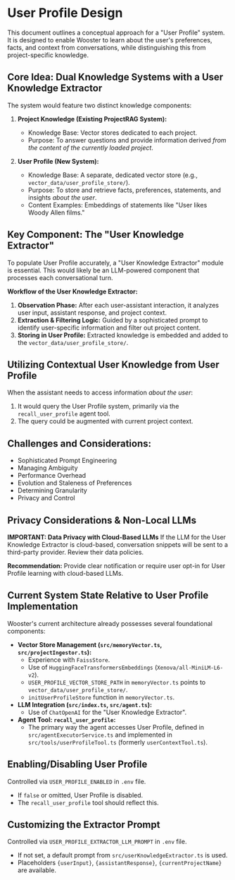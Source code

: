 # User Profile Design

This document outlines a conceptual approach for a "User Profile" system. It is designed to enable Wooster to learn about the user's preferences, facts, and context from conversations, while distinguishing this from project-specific knowledge.

## Core Idea: Dual Knowledge Systems with a User Knowledge Extractor

The system would feature two distinct knowledge components:

1.  **Project Knowledge (Existing ProjectRAG System):**
    *   Knowledge Base: Vector stores dedicated to each project.
    *   Purpose: To answer questions and provide information derived *from the content of the currently loaded project*.

2.  **User Profile (New System):**
    *   Knowledge Base: A separate, dedicated vector store (e.g., `vector_data/user_profile_store/`).
    *   Purpose: To store and retrieve facts, preferences, statements, and insights *about the user*.
    *   Content Examples: Embeddings of statements like "User likes Woody Allen films."

## Key Component: The "User Knowledge Extractor"

To populate User Profile accurately, a "User Knowledge Extractor" module is essential. This would likely be an LLM-powered component that processes each conversational turn.

**Workflow of the User Knowledge Extractor:**

1.  **Observation Phase:** After each user-assistant interaction, it analyzes user input, assistant response, and project context.
2.  **Extraction & Filtering Logic:** Guided by a sophisticated prompt to identify user-specific information and filter out project content.
3.  **Storing in User Profile:** Extracted knowledge is embedded and added to the `vector_data/user_profile_store/`.

## Utilizing Contextual User Knowledge from User Profile

When the assistant needs to access information *about the user*:
1.  It would query the User Profile system, primarily via the `recall_user_profile` agent tool.
2.  The query could be augmented with current project context.

## Challenges and Considerations:
*   Sophisticated Prompt Engineering
*   Managing Ambiguity
*   Performance Overhead
*   Evolution and Staleness of Preferences
*   Determining Granularity
*   Privacy and Control

## Privacy Considerations & Non-Local LLMs

**IMPORTANT: Data Privacy with Cloud-Based LLMs**
If the LLM for the User Knowledge Extractor is cloud-based, conversation snippets will be sent to a third-party provider. Review their data policies.

**Recommendation:** Provide clear notification or require user opt-in for User Profile learning with cloud-based LLMs.

## Current System State Relative to User Profile Implementation

Wooster's current architecture already possesses several foundational components:
*   **Vector Store Management (`src/memoryVector.ts`, `src/projectIngestor.ts`):**
    *   Experience with `FaissStore`.
    *   Use of `HuggingFaceTransformersEmbeddings` (`Xenova/all-MiniLM-L6-v2`).
    *   `USER_PROFILE_VECTOR_STORE_PATH` in `memoryVector.ts` points to `vector_data/user_profile_store/`.
    *   `initUserProfileStore` function in `memoryVector.ts`.
*   **LLM Integration (`src/index.ts`, `src/agent.ts`):**
    *   Use of `ChatOpenAI` for the "User Knowledge Extractor".
*   **Agent Tool: `recall_user_profile`:**
    *   The primary way the agent accesses User Profile, defined in `src/agentExecutorService.ts` and implemented in `src/tools/userProfileTool.ts` (formerly `userContextTool.ts`).

## Enabling/Disabling User Profile

Controlled via `USER_PROFILE_ENABLED` in `.env` file.
- If `false` or omitted, User Profile is disabled.
- The `recall_user_profile` tool should reflect this.

## Customizing the Extractor Prompt

Controlled via `USER_PROFILE_EXTRACTOR_LLM_PROMPT` in `.env` file.
- If not set, a default prompt from `src/userKnowledgeExtractor.ts` is used.
- Placeholders `{userInput}`, `{assistantResponse}`, `{currentProjectName}` are available.
